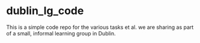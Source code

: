 # dublin_lg_code
This is a simple code repo for the various tasks et al. we are sharing as part of a small, informal learning group in Dublin.
